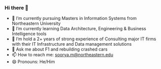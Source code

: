 ### Hi there 👋

- 🔭 I’m currently pursuing Masters in Information Systems from Northeastern University
- 🌱 I’m currently learning Data Architecture, Engineering & Business Intelligence tools 
- 👯 I’m hold a  2+ years of strong experience of Consulting major IT firms with their IT Infrastructure and Data management         solutions 
- 💬 Ask me about F1 and rebuilding crashed cars
- 📫 How to reach me: soorya.m@northeastern.edu
- 😄 Pronouns: He/Him
